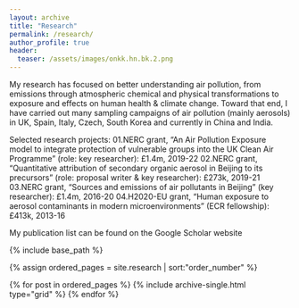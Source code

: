 ```yaml
---
layout: archive
title: "Research"
permalink: /research/
author_profile: true
header:
  teaser: /assets/images/onkk.hn.bk.2.png
---
```


My research has focused on better understanding air pollution, 
from emissions through atmospheric chemical and physical transformations to exposure and effects on human health & climate change. 
Toward that end, I have carried out many sampling campaigns of air pollution (mainly aerosols) in UK, Spain, 
Italy, Czech, South Korea and currently in China and India.

Selected research projects:
01.NERC grant, “An Air Pollution Exposure model to integrate protection of vulnerable groups into the UK Clean Air Programme” (role: key researcher): £1.4m, 2019-22
02.NERC grant, “Quantitative attribution of secondary organic aerosol in Beijing to its precursors” (role: proposal writer & key researcher): £273k, 2019-21
03.NERC grant, “Sources and emissions of air pollutants in Beijing” (key researcher): £1.4m, 2016-20
04.H2020-EU grant, “Human exposure to aerosol contaminants in modern microenvironments” (ECR fellowship): £413k, 2013-16

My publication list can be found on the Google Scholar website

<nbsp>

{% include base_path %}

{% assign ordered_pages = site.research | sort:"order_number" %}

{% for post in ordered_pages %}
  {% include archive-single.html type="grid" %}
{% endfor %}
